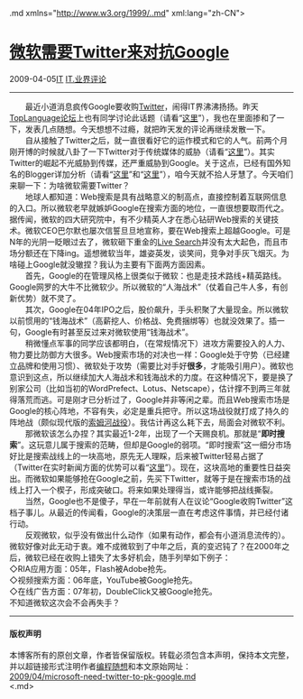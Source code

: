 <!DOCTYPE.md>
.md xmlns="http://www.w3.org/1999/..md" xml:lang="zh-CN">
<head>
<meta http-equiv="Content-Type" content="text.md; charset=utf-8" />
<meta name="generator" content="Python script by program.think@gmail.com" />
<meta name="provider" content="program-think.blogspot.com" />
<link type="text/css" rel="stylesheet" href="../../css/program-think.css" />
<title>微软需要Twitter来对抗Google - 编程随想的博客</title>
</head>
<body>
<div id="main" style="width:100%;">
<h1><a href="../../index.md" title="回到首页">微软需要Twitter来对抗Google</a></h1>
<div class="post-info"><span class="date-header">2009-04-05</span><a href="../../tags/IT.md" class="tag">IT</a> <a href="../../tags/IT.E4B89AE7958CE8AF84E8AEBA.md" class="tag">IT.业界评论</a> </div>
<hr>
<div class="post">
　　最近小道消息疯传Google要收购<a href="http://twitter.com/"  target="_blank" rel="nofollow">Twitter</a>，闹得IT界沸沸扬扬。昨天<a href="http://groups.google.com/group/pongba/" target="_blank" rel="nofollow">TopLanguage论坛</a>上也有同学讨论此话题（请看“<a href="http://groups.google.com/group/pongba/browse_frm/thread/b11caef7c72d7a1e/" target="_blank" rel="nofollow">这里</a>”），我也在里面掺和了一下，发表几点随想。今天想想不过瘾，就把昨天发的评论再继续发散一下。<!--program-think--><br />　　自从接触了Twitter之后，就一直很看好它的运作模式和它的人气。前两个月刚开博的时候就八卦了一下Twitter对于传统媒体的威胁（请看“<a href="../../2009/01/twitter-and-break-news-and-people.md" target="_blank">这里</a>”）。其实Twitter的崛起不光威胁到传媒，还严重威胁到Google。关于这点，已经有国外知名的Blogger详加分析（请看“<a href="http://www.readwriteweb.com/archives/sorry_google_you_missed_the_real_time_web.php" target="_blank" rel="nofollow">这里</a>”和“<a href="http://battellemedia.com/archives/004832.php" target="_blank" rel="nofollow">这里</a>”），咱今天就不拾人牙慧了。今天咱们来聊一下：为啥微软需要Twitter？<br />　　地球人都知道：Web搜索是具有战略意义的制高点，直接控制着互联网信息的入口。所以微软老早就嫉妒Google在搜索方面的地位，一直很想要取而代之。据传闻，微软的四大研究院中，有不少精英人才在悉心钻研Web搜索的关键技术。微软CEO巴尔默也屡次信誓旦旦地宣称，要在Web搜索上超越Google。可是N年的光阴一眨眼过去了，微软砸下重金的<a href="http://www.live.com/" target="_blank" rel="nofollow">Live Search</a>并没有太大起色，而且市场分额还在下降ing。遥想微软当年，雄姿英发，谈笑间，竞争对手灰飞烟灭。为啥碰上Google就没辙捏？我认为主要有下面两方面因素。<br />　　首先，Google的在管理风格上很类似于微软：也是走技术路线+精英路线。Google网罗的大牛不比微软少。所以微软的“人海战术”（仗着自己牛人多，有创新优势）就不灵了。<br />　　其次，Google在04年IPO之后，股价飙升，手头积聚了大量现金。所以微软以前惯用的“钱海战术”（高薪挖人、价格战、免费捆绑等）也就没效果了。插一句，Google有时甚至反过来对微软使用“钱海战术”。<br />　　稍微懂点军事的同学应该都明白，（在常规情况下）进攻方需要投入的人力、物力要比防御方大很多。Web搜索市场的对决也一样：Google处于守势（已经建立品牌和使用习惯）、微软处于攻势（需要比对手好<b>很多</b>，才能吸引用户）。微软也意识到这点，所以继续加大人海战术和钱海战术的力度。在这种情况下，要是换了别家公司（比如当初的WordPrefect、Lotus、Netscape），估计撑不到两三年就得落荒而逃。可是刚才已分析过了，Google并非等闲之辈。而且Web搜索市场是Google的核心阵地，不容有失，必定是重兵把守。所以这场战役就打成了持久的阵地战（颇似现代版的<a href="http://zh.wikipedia.org/wiki/%E7%B4%A2%E5%A7%86%E6%B2%B3%E6%88%98%E5%BD%B9" target="_blank" rel="nofollow">索姆河战役</a>）。我估计再这么耗下去，局面会对微软不利。<br />　　那微软该怎么办捏？其实最近1-2年，出现了一个天赐良机。那就是“<b>即时搜索</b>”。这玩意儿属于搜索的范畴，但却是Google的弱项。“即时搜索”这一细分市场好比是搜索战线上的一块高地，原先无人理睬，后来被Twitter轻易占据了（Twitter在实时新闻方面的优势可以看“<a href="../../2009/01/twitter-and-break-news-and-people.md" target="_blank">这里</a>”）。现在，这块高地的重要性日益突出。而微软如果能够抢在Google之前，先买下Twitter，就等于是在搜索市场的战线上打入一个楔子，形成突破口。将来如果处理得当，或许能够把战线撕裂。<br />　　当然，Google也不是傻子，早在一年前就有人在议论“Google收购Twitter”这档子事儿。从最近的传闻看，Google的决策层一直在考虑这件事情，并已经付诸行动。<br />　　反观微软，似乎没有做出什么动作（如果有动作，都会有小道消息流传的）。微软好像对此无动于衷。难不成微软到了中年之后，真的变迟钝了？在2000年之后，微软已经在收购上错失了太多好机会，随手列举如下例子：<br />◇RIA应用方面：05年，Flash被Adobe抢先。<br />◇视频搜索方面：06年底，YouTube被Google抢先。<br />◇在线广告方面：07年初，DoubleClick又被Google抢先。<br />不知道微软这次会不会再失手？<div class="blogger-post-footer">
</div>
<hr>
<div class="copyright">
<h4>版权声明</h4>
本博客所有的原创文章，作者皆保留版权。转载必须包含本声明，保持本文完整，并以超链接形式注明作者<a href="mailto:program.think@gmail.com">编程随想</a>和本文原始网址：<br>
<a href="2009/04/microsoft-need-twitter-to-pk-google.md">2009/04/microsoft-need-twitter-to-pk-google.md</a>
</div>
</div>
</body>
<.md>
